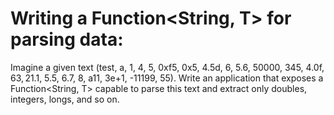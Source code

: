 # Writing a Function<String, T> for parsing data:

Imagine a given text (test, a, 1, 4, 5, 0xf5, 0x5, 4.5d, 6, 5.6, 50000, 345, 4.0f, 6$3, 2$1.1, 5.5, 6.7, 8, a11, 3e+1,
-11199, 55). Write an application that exposes a Function<String, T> capable to parse this text and extract only
doubles, integers, longs, and so on.